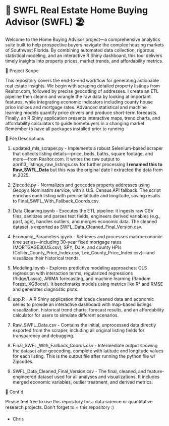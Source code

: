 # 🏡 SWFL Real Estate Home Buying Advisor (SWFL) 🏖️

Welcome to the Home Buying Advisor project—a comprehensive analytics suite built to help prospective buyers navigate the complex housing markets of Southwest Florida. By combining automated data collection, rigorous statistical modeling, and an interactive R Shiny dashboard, this tool delivers timely insights into property prices, market trends, and affordability metrics.

🎯 Project Scope

This repository covers the end-to-end workflow for generating actionable real estate insights. We begin with scraping detailed property listings from Realtor.com, followed by precise geocoding of addresses. I create an ETL pipeline then cleann and wrangle the raw data by looking at important features, while integrating economic indicators including county house price indices and mortgage rates. Advanced statistical and machine learning models quantify price drivers and produce short-term forecasts. Finally, an R Shiny application presents interactive maps, trend charts, and affordability calculators to guide homebuyers in a changing market. Remember to have all packages installed prior to running

📁 File Descriptions

1) updated_mls_scraper.py - Implements a robust Selenium-based scraper that collects listing details—price, beds, baths, square footage, and more—from Realtor.com. It writes the raw output to april13_listings_raw_listings.csv for further processing **I renamed this to Raw_SWFL_Data** but this was the original date I extracted the data from in 2025. 

2) Zipcode.py - Normalizes and geocodes property addresses using Geopy’s Nominatim service, with a U.S. Census API fallback. The script enriches each listing with precise latitude and longitude, saving results to Final_SWFL_With_Fallback_Coords.csv.

3) Data Cleaning.ipynb - Executes the ETL pipeline: it ingests raw CSV files, sanitizes and parses text fields, engineers derived variables (e.g., ppsf, age), handles outliers, and merges economic data. The cleaned dataset is exported as SWFL_Data_Cleaned_Final_Version.csv.

4) Economic_Parameters.ipynb - Retrieves and processes macroeconomic time series—including 30-year fixed mortgage rates (MORTGAGE30US.csv), SPY, DJIA, and county HPIs (Collier_County_Price_Index.csv, Lee_County_Price_Index.csv)—and visualizes their historical trends.

5) Modeling.ipynb - Explores predictive modeling approaches: OLS regression with interaction terms, regularized regressions (Ridge/Lasso), ARIMA forecasting, and machine learning (Random Forest, XGBoost). It benchmarks models using metrics like R² and RMSE and generates                          diagnostic plots.

6) app.R - A R Shiny application that loads cleaned data and economic series to provide an interactive dashboard with map-based listings visualization, historical trend charts, forecast results, and an affordability calculator for users to simulate different scenarios.

7) Raw_SWFL_Data.csv - Contains the initial, unprocessed data directly exported from the scraper, including all original listing fields for transparency and debugging.

8) Final_SWFL_With_Fallback_Coords.csv - Intermediate output showing the dataset after geocoding, complete with latitude and longitude values for each listing. This is the output file after running the python file w/ Zipcodes. 

9) SWFL_Data_Cleaned_Final_Version.csv - The final, cleaned, and feature-engineered dataset used for all analyses and visualizations. It includes merged economic variables, outlier treatment, and derived metrics.

🌟 Cont'd

Please feel free to use this repository for a data science or quantitative research projects. Don't forget to ⭐ this repository :)

- Chris



